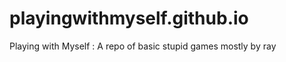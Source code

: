 playingwithmyself.github.io
===========================

Playing with Myself : A repo of basic stupid games mostly by ray
